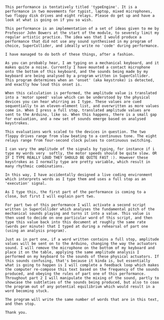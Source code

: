     This performance is tentatively titled 'typeEngine'. It is a performance in two movements for typist, laptop, mixed microphones, two floppy disk drives and eight relays. Please do get up and have a look at what is going on if you so wish.

    This performance is an implementation of a set of ideas given to me by Professor John Bowers at the start of the module, to severely limit my regular artistic practice. The idea was that I would produce a performance that did not use any sound synthesised in my program of choice, SuperCollider, and ideally write no 'code' during performance.

    I have managed to do both of these things, after a fashion.

    As you can probably hear, I am typing on a mechanical keyboard, and it makes quite a noise. Currently I have mounted a contact microphone onto the bottom of this keyboard, and the sounds being made by my keyboard are being analysed by a program written in SuperCollider. This program determines when an 'onset' (aka keystroke) is detected, and exactly how loud this onset is. 

    When this calculation is performed, the amplitude value is translated into a 'motor speed' value which can be understood by the physical devices you can hear whirring as I type. These values are cued sequentially to an eleven-element list, and overwritten as more values come in. When I press a full stop, translated amplitude values are sent to the Arduino, like so. When this happens, there is a small gap for evaluation, and a new set of sounds emerge based on analysed keystrokes.

    This evaluations work scaled to the devices in question. The two floppy drives range from slow beating to a continuous tone. The eight relays range from four-second clock pulses to continuous switching.

    I can vary the amplitude of the signals by typing, for instance if i type my words very  softly, the motor speeds should be quite slow. OR IF I TYPE REALLY LOUD THEY SHOULD BE QUITE FAST :). However these keystrokes as I normally type are pretty variable, which result in many rhythmic combinations.

    In this way, I have accidentally designed a live coding environment which interprets words as I type them and uses a full stop as an 'execution' signal.

    As I type this, the first part of the performance is coming to a close, but first I will explain part two.

    For part two of this performance I will activate a second script written in SuperCollider which analyses the fundamental pitch of the mechanical sounds playing and turns it into a value. This value is then used to decide on one particular word of this script, and then type this value back into this document at roughly the same rate (words per minute) that I typed at during a rehearsal of part one (using an analysis program).

    Just as in part one, if a word written contains a full stop, amplitude values will be sent on to the Arduino, changing the way the actuators sound. I will remove the microphone on the bottom of my keyboard and place it on the table, applying the same amplitude analysis I performed on my keyboard to the sounds of these physical actuators. If this sounds confusing, that's because it kinda is, but essentially what is going to happen is I will complete a feedback loop which makes the computer re-compose this text based on the frequency of the sounds produced, and obeying the rules of part one of this performance. Throughout part 2 I will manipulate the mixing of the sound, partly to showcase the subtleties of the sounds being produced, but also to coax the program out of any potential equilibrium which would result in a word becoming stuck.

    The program will write the same number of words that are in this text, and then stop.

    Thank you.
